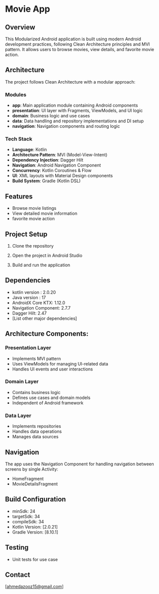 # Movie App

## Overview
This Modularized Android application is built using modern Android development practices, following Clean Architecture principles and MVI pattern. 
It allows users to browse movies, view details, and favorite movie action.

## Architecture
The project follows Clean Architecture with a modular approach:

### Modules
- **app**: Main application module containing Android components 
- **presentation**: UI layer with Fragments, ViewModels, and UI logic
- **domain**: Business logic and use cases
- **data**: Data handling and repository implementations and DI setup
- **navigation**: Navigation components and routing logic

### Tech Stack
- **Language**: Kotlin
- **Architecture Pattern**: MVI (Model-View-Intent)
- **Dependency Injection**: Dagger Hilt
- **Navigation**: Android Navigation Component
- **Concurrency**: Kotlin Coroutines & Flow
- **UI**: XML layouts with Material Design components
- **Build System**: Gradle (Kotlin DSL)

## Features
- Browse movie listings
- View detailed movie information
- favorite movie action

## Project Setup
1. Clone the repository

2. Open the project in Android Studio

3. Build and run the application

## Dependencies
- kotlin version : 2.0.20
- Java version : 17
- AndroidX Core KTX: 1.12.0
- Navigation Component: 2.7.7
- Dagger Hilt: 2.47
- [List other major dependencies]

## Architecture Components:
### Presentation Layer
- Implements MVI pattern
- Uses ViewModels for managing UI-related data
- Handles UI events and user interactions

### Domain Layer
- Contains business logic
- Defines use cases and domain models
- Independent of Android framework

### Data Layer
- Implements repositories
- Handles data operations
- Manages data sources

## Navigation
The app uses the Navigation Component for handling navigation between screens by single Activity:
- HomeFragment
- MovieDetailsFragment

## Build Configuration
- minSdk: 24
- targetSdk: 34
- compileSdk: 34
- Kotlin Version: [2.0.21]
- Gradle Version: [8.10.1]

## Testing
- Unit tests for use case


## Contact
[ahmedazooz15@gmail.com]
